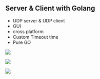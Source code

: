 ## Server & Client with Golang

- UDP server & UDP client
- GUI
- cross platform
- Custom Timeout time
- Pure GO

![](https://i.imgur.com/em93U4d.png)



![](https://i.imgur.com/e3pa7O3.png)



![](https://i.imgur.com/mhxIJDa.png)

